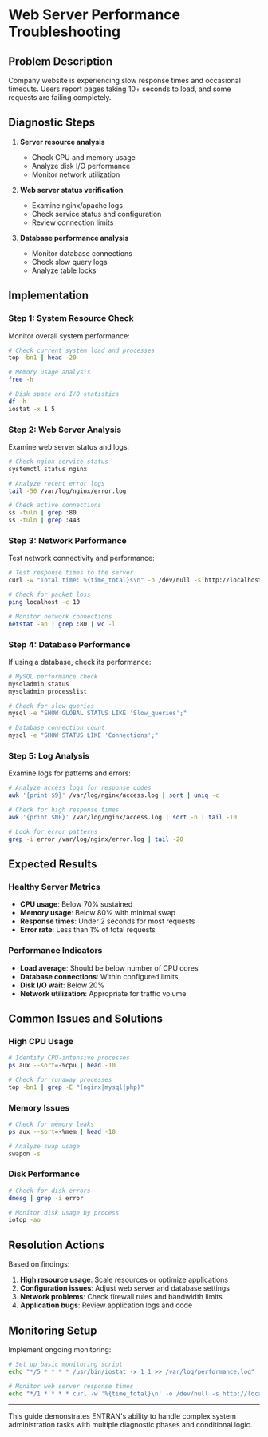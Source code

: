 # Web Server Performance Troubleshooting

## Problem Description

Company website is experiencing slow response times and occasional timeouts. Users report pages taking 10+ seconds to load, and some requests are failing completely.

## Diagnostic Steps

1. **Server resource analysis**

   - Check CPU and memory usage
   - Analyze disk I/O performance
   - Monitor network utilization

2. **Web server status verification**

   - Examine nginx/apache logs
   - Check service status and configuration
   - Review connection limits

3. **Database performance analysis**
   - Monitor database connections
   - Check slow query logs
   - Analyze table locks

## Implementation

### Step 1: System Resource Check

Monitor overall system performance:

```bash
# Check current system load and processes
top -bn1 | head -20

# Memory usage analysis
free -h

# Disk space and I/O statistics
df -h
iostat -x 1 5
```

### Step 2: Web Server Analysis

Examine web server status and logs:

```bash
# Check nginx service status
systemctl status nginx

# Analyze recent error logs
tail -50 /var/log/nginx/error.log

# Check active connections
ss -tuln | grep :80
ss -tuln | grep :443
```

### Step 3: Network Performance

Test network connectivity and performance:

```bash
# Test response times to the server
curl -w "Total time: %{time_total}s\n" -o /dev/null -s http://localhost

# Check for packet loss
ping localhost -c 10

# Monitor network connections
netstat -an | grep :80 | wc -l
```

### Step 4: Database Performance

If using a database, check its performance:

```bash
# MySQL performance check
mysqladmin status
mysqladmin processlist

# Check for slow queries
mysql -e "SHOW GLOBAL STATUS LIKE 'Slow_queries';"

# Database connection count
mysql -e "SHOW STATUS LIKE 'Connections';"
```

### Step 5: Log Analysis

Examine logs for patterns and errors:

```bash
# Analyze access logs for response codes
awk '{print $9}' /var/log/nginx/access.log | sort | uniq -c

# Check for high response times
awk '{print $NF}' /var/log/nginx/access.log | sort -n | tail -10

# Look for error patterns
grep -i error /var/log/nginx/error.log | tail -20
```

## Expected Results

### Healthy Server Metrics

- **CPU usage**: Below 70% sustained
- **Memory usage**: Below 80% with minimal swap
- **Response times**: Under 2 seconds for most requests
- **Error rate**: Less than 1% of total requests

### Performance Indicators

- **Load average**: Should be below number of CPU cores
- **Database connections**: Within configured limits
- **Disk I/O wait**: Below 20%
- **Network utilization**: Appropriate for traffic volume

## Common Issues and Solutions

### High CPU Usage

```bash
# Identify CPU-intensive processes
ps aux --sort=-%cpu | head -10

# Check for runaway processes
top -bn1 | grep -E "(nginx|mysql|php)"
```

### Memory Issues

```bash
# Check for memory leaks
ps aux --sort=-%mem | head -10

# Analyze swap usage
swapon -s
```

### Disk Performance

```bash
# Check for disk errors
dmesg | grep -i error

# Monitor disk usage by process
iotop -ao
```

## Resolution Actions

Based on findings:

1. **High resource usage**: Scale resources or optimize applications
2. **Configuration issues**: Adjust web server and database settings
3. **Network problems**: Check firewall rules and bandwidth limits
4. **Application bugs**: Review application logs and code

## Monitoring Setup

Implement ongoing monitoring:

```bash
# Set up basic monitoring script
echo "*/5 * * * * /usr/bin/iostat -x 1 1 >> /var/log/performance.log" | crontab -

# Monitor web server response times
echo "*/1 * * * * curl -w '%{time_total}\n' -o /dev/null -s http://localhost >> /var/log/response-times.log" | crontab -
```

---

This guide demonstrates ENTRAN's ability to handle complex system administration tasks with multiple diagnostic phases and conditional logic.
